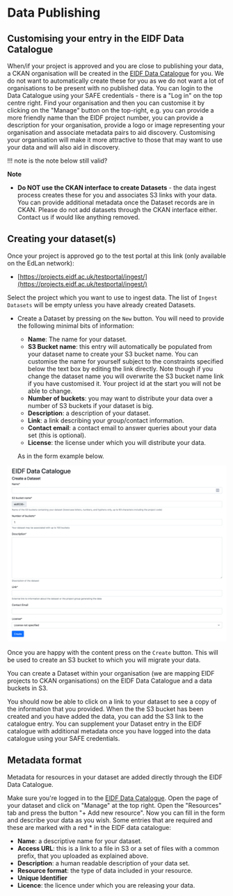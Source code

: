 # Data Publishing

## Customising your entry in the EIDF Data Catalogue

When/if your project is approved and you are close to publishing your data, a CKAN organisation will be created in the [EIDF Data Catalogue](https://catalogue.eidf.ac.uk/) for you. We do not want to automatically create these for you as we do not want a lot of organisations to be present with no published data. You can login to the Data Catalogue using your SAFE credentials - there is a "Log in" on the top centre right. Find your organisation and then you can customise it by clicking on the "Manage" button on the top-right, e.g. you can provide a more friendly name than the EIDF project number, you can provide a description for your organisation, provide a logo or image representing your organisation and associate metadata pairs to aid discovery. Customising your organisation will make it more attractive to those that may want to use your data and will also aid in discovery.

!!! note
   is the note below still valid?

**Note**

* **Do NOT use the CKAN interface to create Datasets** - the data ingest process creates these for you and associates S3 links with your data. You can provide additional metadata once the Dataset records are in CKAN. Please do not add datasets through the CKAN interface either. Contact us if would like anything removed.

## Creating your dataset(s)

Once your project is approved go to the test portal at this link (only available on the EdLan network):

* [https://projects.eidf.ac.uk/testportal/ingest/](https://projects.eidf.ac.uk/testportal/ingest/)

Select the project which you want to use to ingest data. The list of `Ingest Datasets` will be empty unless you have already created Datasets.

* Create a Dataset by pressing on the `New` button. You will need to provide the following minimal bits of information:

  * **Name**: The name for your dataset.
  * **S3 Bucket name**: this entry will automatically be populated from your dataset name to create your S3 bucket name. You can customise the name for yourself subject to the constraints specified below the text box by editing the link directly. Note though if you change the dataset name you will overwrite the S3 bucket name link if you have customised it. Your project id at the start you will not be able to change.
  * **Number of buckets**: you may want to distribute your data over a number of S3 buckets if your dataset is big.
  * **Description**: a description of your dataset.
  * **Link**: a link describing your group/contact information.
  * **Contact email**: a contact email to answer queries about your data set (this is optional).
  * **License**: the license under which you will distribute your data.

  As in the form example below.

![Interface to create a dataset](../../images/CreateDataset.png)

Once you are happy with the content press on the `Create` button. This will be used to create an S3 bucket to which you will migrate your data. 

You can create a Dataset within your organisation (we are mapping EIDF projects to CKAN organisations) on the EIDF Data Catalogue and a data buckets in S3.

You should now be able to click on a link to your dataset to see a copy of the information that you provided. When the the S3 bucket has been created and you have added the data, you can add the S3 link to the catalogue entry. You can supplement your Dataset entry in the EIDF catalogue with additional metadata once you have logged into the data catalogue using your SAFE credentials.

## Metadata format

Metadata for resources in your dataset are added directly through the EIDF Data Catalogue.

Make sure you're logged in to the [EIDF Data Catalogue](https://catalogue.eidf.ac.uk). Open the page of your dataset and click on "Manage" at the top right. Open the "Resources"  tab and press the button "+ Add new resource". Now you can fill in the form and describe your data as you wish. Some entries that are required and these are marked with a red \* in the EIDF data catalogue:

* **Name**: a descriptive name for your dataset.
* **Access URL**: this is a link to a file in S3 or a set of files with a common prefix, that you uploaded as explained above.
* **Description**: a human readable description of your data set.
* **Resource format**: the type of data included in your resource.
* **Unique Identifier**
* **Licence**: the licence under which you are releasing your data.
